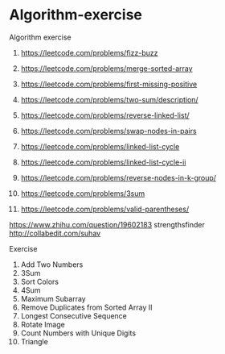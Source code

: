 
# Algorithm-exercise
Algorithm exercise


1. https://leetcode.com/problems/fizz-buzz 
2. https://leetcode.com/problems/merge-sorted-array 
3. https://leetcode.com/problems/first-missing-positive
4. https://leetcode.com/problems/two-sum/description/

1. https://leetcode.com/problems/reverse-linked-list/
2. https://leetcode.com/problems/swap-nodes-in-pairs
3. https://leetcode.com/problems/linked-list-cycle
4. https://leetcode.com/problems/linked-list-cycle-ii
5. https://leetcode.com/problems/reverse-nodes-in-k-group/
6. https://leetcode.com/problems/3sum
7. https://leetcode.com/problems/valid-parentheses/

https://www.zhihu.com/question/19602183
strengthsfinder
http://collabedit.com/suhav

Exercise
1. Add Two Numbers
2. 3Sum
3. Sort Colors
4. 4Sum
5. Maximum Subarray
6. Remove Duplicates from Sorted Array II
7. Longest Consecutive Sequence
8. Rotate Image
9. Count Numbers with Unique Digits
10. Triangle
